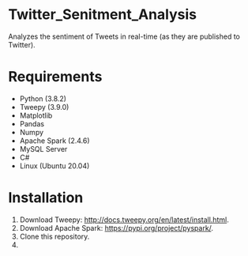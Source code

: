 # Twitter_Senitment_Analysis
Analyzes the sentiment of Tweets in real-time (as they are published to Twitter).

# Requirements
 - Python (3.8.2)
 - Tweepy (3.9.0)
 - Matplotlib
 - Pandas
 - Numpy
 - Apache Spark (2.4.6)
 - MySQL Server
 - C#
 - Linux (Ubuntu 20.04)

# Installation
1. Download Tweepy: http://docs.tweepy.org/en/latest/install.html.
2. Download Apache Spark: https://pypi.org/project/pyspark/.
3. Clone this repository.
4. 
